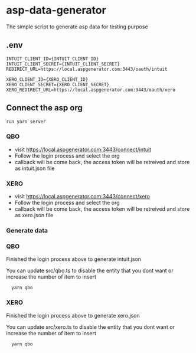 # asp-data-generator

The simple script to generate asp data for testing purpose

## .env

```
INTUIT_CLIENT_ID={INTUIT_CLIENT_ID}
INTUIT_CLIENT_SECRET={INTUIT_CLIENT_SECRET}
REDIRECT_URL=https://local.aspgenerator.com:3443/oauth/intuit

XERO_CLIENT_ID={XERO_CLIENT_ID}
XERO_CLIENT_SECRET={XERO_CLIENT_SECRET}
XERO_REDIRECT_URL=https://local.aspgenerator.com:3443/oauth/xero

```

## Connect the asp org

```sh
run yarn server
```

### QBO

- visit https://local.aspgenerator.com:3443/connect/intuit
- Follow the login process and select the org
- callback will be come back, the access token will be retreived and store as intuit.json file

### XERO

- visit https://local.aspgenerator.com:3443/connect/xero
- Follow the login process and select the org
- callback will be come back, the access token will be retreived and store as xero.json file

### Generate data

### QBO

Finished the login process above to generate intuit.json

You can update src/qbo.ts to disable the entity that you dont want or increase the number of item to insert

```
  yarn qbo

```

### XERO

Finished the login process above to generate xero.json

You can update src/xero.ts to disable the entity that you dont want or increase the number of item to insert

```
  yarn qbo

```
